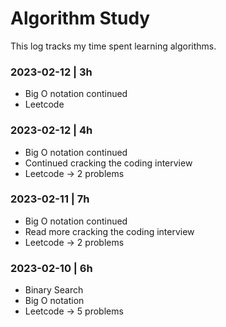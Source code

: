 # Algorithm Study

This log tracks my time spent learning algorithms. 

### 2023-02-12 | 3h
- Big O notation continued
- Leetcode

### 2023-02-12 | 4h
- Big O notation continued
- Continued cracking the coding interview
- Leetcode -> 2 problems

### 2023-02-11 | 7h
- Big O notation continued
- Read more cracking the coding interview
- Leetcode -> 2 problems

### 2023-02-10 | 6h
- Binary Search
- Big O notation
- Leetcode -> 5 problems
